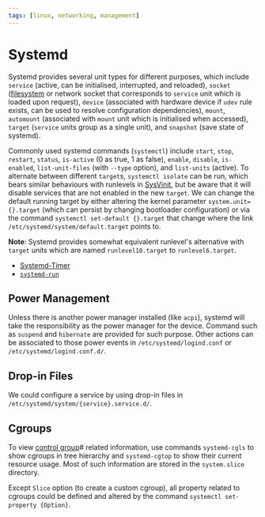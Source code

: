 ```yaml
---
tags: [linux, networking, management]
---
```


# Systemd

Systemd provides several unit types for different purposes, which include
`service` (active, can be initialised, interrupted, and reloaded), `socket`
([filesystem](202202060057.md) or network socket that corresponds to `service`
unit which is loaded upon request), `device` (associated with hardware device if
`udev` rule exists, can be used to resolve configuration dependencies), `mount`,
`automount` (associated with `mount` unit which is initialised when accessed),
`target` (`service` units group as a single unit), and `snapshot` (save state of
systemd).

Commonly used systemd commands (`systemctl`) include `start`, `stop`, `restart`,
`status`, `is-active` (0 as true, 1 as false), `enable`, `disable`,
`is-enabled`, `list-unit-files` (with `--type` option), and `list-units`
(active). To alternate between different `target`s, `systemctl isolate` can be
run, which bears similar behaviours with runlevels in
[SysVinit](202408291124.md), but be aware that it will disable services that are
not enabled in the new `target`. We can change the default running target by
either altering the kernel parameter `system.unit={}.target` (which can persist
by changing bootloader configuration) or via the command `systemctl set-default
{}.target` that change where the link `/etc/systemd/system/default.target`
points to.

**Note**: Systemd provides somewhat equivalent runlevel's alternative with
`target` units which are named `runlevel10.target` to `runlevel6.target`.

- [Systemd-Timer](202411061314.md)
- [`systemd-run`](202411071631.md)

## Power Management

Unless there is another power manager installed (like `acpi`), systemd will take
the responsibility as the power manager for the device. Command such as
`suspend` and `hibernate` are provided for such purpose. Other actions can be
associated to those power events in `/etc/systemd/logind.conf` or
`/etc/systemd/logind.conf.d/`.

## Drop-in Files

We could configure a service by using drop-in files in
`/etc/systemd/system/{service}.service.d/`.

## Cgroups

To view [control group](202204071051.md)# related information, use commands
`systemd-cgls` to show cgroups in tree hierarchy and `systemd-cgtop` to show
their current resource usage. Most of such information are stored in the
`system.slice` directory.

Except `Slice` option (to create a custom cgroup), all property related to
cgroups could be defined and altered by the command `systemctl set-property
{Option}`.
